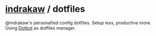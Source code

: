 # [indrakaw](//github.com/indrakaw) / dotfiles
@indrakaw's personafied config dotfiles. Setup less, productive more. 
Using [Dotbot](https://github.com/anishathalye/dotbot/) as dotfiles manager.
